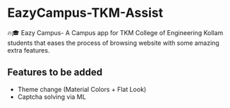 # EazyCampus-TKM-Assist
🔥🎓 Eazy Campus- A Campus app for TKM College of Engineering Kollam students that eases the process of browsing website with some amazing extra features.

## Features to be added
- Theme change (Material Colors + Flat Look)
- Captcha solving via ML
